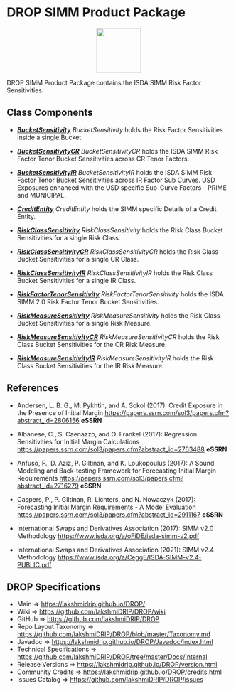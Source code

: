 # DROP SIMM Product Package

<p align="center"><img src="https://github.com/lakshmiDRIP/DROP/blob/master/DRIP_Logo.gif?raw=true" width="100"></p>

DROP SIMM Product Package contains the ISDA SIMM Risk Factor Sensitivities.


## Class Components

 * [***BucketSensitivity***](https://github.com/lakshmiDRIP/DROP/tree/master/src/main/java/org/drip/simm/product/BucketSensitivity.java)
 <i>BucketSensitivity</i> holds the Risk Factor Sensitivities inside a single Bucket.

 * [***BucketSensitivityCR***](https://github.com/lakshmiDRIP/DROP/tree/master/src/main/java/org/drip/simm/product/BucketSensitivityCR.java)
 <i>BucketSensitivityCR</i> holds the ISDA SIMM Risk Factor Tenor Bucket Sensitivities across CR Tenor
 Factors.

 * [***BucketSensitivityIR***](https://github.com/lakshmiDRIP/DROP/tree/master/src/main/java/org/drip/simm/product/BucketSensitivityIR.java)
 <i>BucketSensitivityIR</i> holds the ISDA SIMM Risk Factor Tenor Bucket Sensitivities across IR Factor Sub
 Curves. USD Exposures enhanced with the USD specific Sub-Curve Factors - PRIME and MUNICIPAL.

 * [***CreditEntity***](https://github.com/lakshmiDRIP/DROP/tree/master/src/main/java/org/drip/simm/product/CreditEntity.java)
 <i>CreditEntity</i> holds the SIMM specific Details of a Credit Entity.

 * [***RiskClassSensitivity***](https://github.com/lakshmiDRIP/DROP/tree/master/src/main/java/org/drip/simm/product/RiskClassSensitivity.java)
 <i>RiskClassSensitivity</i> holds the Risk Class Bucket Sensitivities for a single Risk Class.

 * [***RiskClassSensitivityCR***](https://github.com/lakshmiDRIP/DROP/tree/master/src/main/java/org/drip/simm/product/RiskClassSensitivityCR.java)
 <i>RiskClassSensitivityCR</i> holds the Risk Class Bucket Sensitivities for a single CR Class.

 * [***RiskClassSensitivityIR***](https://github.com/lakshmiDRIP/DROP/tree/master/src/main/java/org/drip/simm/product/RiskClassSensitivityIR.java)
 <i>RiskClassSensitivityIR</i> holds the Risk Class Bucket Sensitivities for a single IR Class.

 * [***RiskFactorTenorSensitivity***](https://github.com/lakshmiDRIP/DROP/tree/master/src/main/java/org/drip/simm/product/RiskFactorTenorSensitivity.java)
 <i>RiskFactorTenorSensitivity</i> holds the ISDA SIMM 2.0 Risk Factor Tenor Bucket Sensitivities.

 * [***RiskMeasureSensitivity***](https://github.com/lakshmiDRIP/DROP/tree/master/src/main/java/org/drip/simm/product/RiskMeasureSensitivity.java)
 <i>RiskMeasureSensitivity</i> holds the Risk Class Bucket Sensitivities for a single Risk Measure.

 * [***RiskMeasureSensitivityCR***](https://github.com/lakshmiDRIP/DROP/tree/master/src/main/java/org/drip/simm/product/RiskMeasureSensitivityCR.java)
 <i>RiskMeasureSensitivityCR</i> holds the Risk Class Bucket Sensitivities for the CR Risk Measure.

 * [***RiskMeasureSensitivityIR***](https://github.com/lakshmiDRIP/DROP/tree/master/src/main/java/org/drip/simm/product/RiskMeasureSensitivityIR.java)
 <i>RiskMeasureSensitivityIR</i> holds the Risk Class Bucket Sensitivities for the IR Risk Measure.


## References

 * Andersen, L. B. G., M. Pykhtin, and A. Sokol (2017): Credit Exposure in the Presence of Initial Margin
 	https://papers.ssrn.com/sol3/papers.cfm?abstract_id=2806156 <b>eSSRN</b>

 * Albanese, C., S. Caenazzo, and O. Frankel (2017): Regression Sensitivities for Initial Margin Calculations
 	https://papers.ssrn.com/sol3/papers.cfm?abstract_id=2763488 <b>eSSRN</b>

 * Anfuso, F., D. Aziz, P. Giltinan, and K. Loukopoulus (2017): A Sound Modeling and Back-testing Framework
 	for Forecasting Initial Margin Requirements https://papers.ssrn.com/sol3/papers.cfm?abstract_id=2716279
 		<b>eSSRN</b>

 * Caspers, P., P. Giltinan, R. Lichters, and N. Nowaczyk (2017): Forecasting Initial Margin Requirements - A
 	Model Evaluation https://papers.ssrn.com/sol3/papers.cfm?abstract_id=2911167 <b>eSSRN</b>

 * International Swaps and Derivatives Association (2017): SIMM v2.0 Methodology
		https://www.isda.org/a/oFiDE/isda-simm-v2.pdf

 * International Swaps and Derivatives Association (2021): SIMM v2.4 Methodology
		https://www.isda.org/a/CeggE/ISDA-SIMM-v2.4-PUBLIC.pdf


## DROP Specifications

 * Main                     => https://lakshmidrip.github.io/DROP/
 * Wiki                     => https://github.com/lakshmiDRIP/DROP/wiki
 * GitHub                   => https://github.com/lakshmiDRIP/DROP
 * Repo Layout Taxonomy     => https://github.com/lakshmiDRIP/DROP/blob/master/Taxonomy.md
 * Javadoc                  => https://lakshmidrip.github.io/DROP/Javadoc/index.html
 * Technical Specifications => https://github.com/lakshmiDRIP/DROP/tree/master/Docs/Internal
 * Release Versions         => https://lakshmidrip.github.io/DROP/version.html
 * Community Credits        => https://lakshmidrip.github.io/DROP/credits.html
 * Issues Catalog           => https://github.com/lakshmiDRIP/DROP/issues
